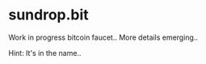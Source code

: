 # sundrop.bit

Work in progress bitcoin faucet..
More details emerging..

Hint: It's in the name..

